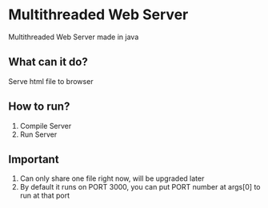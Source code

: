 # Multithreaded  Web Server
Multithreaded Web Server made in java

## What can it do?
Serve html file to browser

## How to run?
1. Compile Server
2. Run Server 

## Important
1. Can only share one file right now, will be upgraded later
2. By default it runs on PORT 3000, you can put PORT number at args[0] to run at that port
